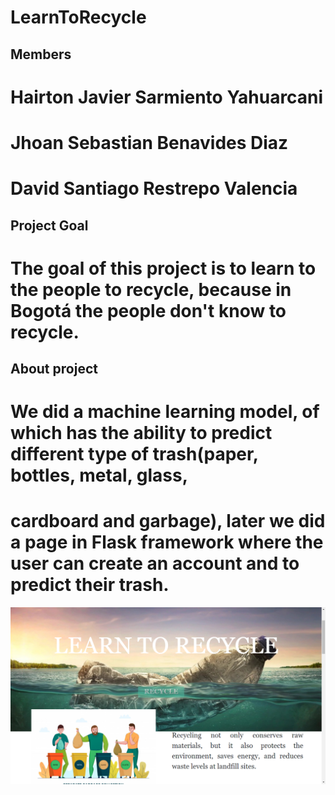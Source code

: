 # LearnToRecycle

## Members
# Hairton Javier Sarmiento Yahuarcani
# Jhoan Sebastian Benavides Diaz
# David Santiago Restrepo Valencia

## Project Goal
# The goal of this project is to learn to the people to recycle, because in Bogotá the people don't know to recycle.

## About project
# We did a machine learning model, of which has the ability to predict different type of trash(paper, bottles, metal, glass, 
# cardboard and garbage), later we did a page in Flask framework where the user can create an account and to predict their trash.

![](imagenesProyecto/imagenes1.png) 
 
